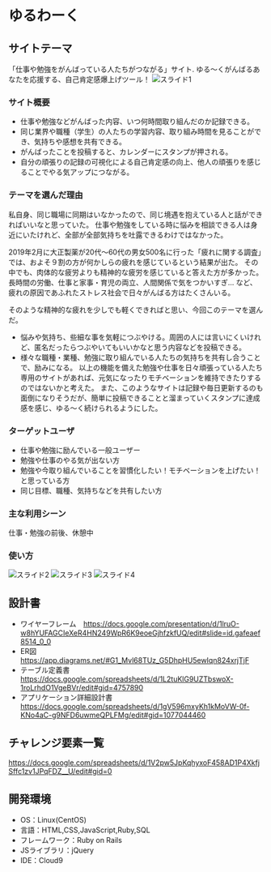 # ゆるわーく

## サイトテーマ
「仕事や勉強をがんばっている人たちがつながる」サイト.
 ゆる～くがんばるあなたを応援する、自己肯定感爆上げツール！
 ![スライド1](https://user-images.githubusercontent.com/83739452/131210642-80d9a08b-6541-42ca-be97-0f00f764bec3.JPG)

### サイト概要
* 仕事や勉強などがんばった内容、いつ何時間取り組んだのか記録できる。
* 同じ業界や職種（学生）の人たちの学習内容、取り組み時間を見ることができ、気持ちや感想を共有できる。
* がんばったことを投稿すると、カレンダーにスタンプが押される。
* 自分の頑張りの記録の可視化による自己肯定感の向上、他人の頑張りを感じることでやる気アップにつながる。

### テーマを選んだ理由
私自身、同じ職場に同期はいなかったので、同じ境遇を抱えている人と話ができればいいなと思っていた。
仕事や勉強をしている時に悩みを相談できる人は身近にいたけれど、全部が全部気持ちを吐露できるわけではなかった。

2019年2月に大正製薬が20代～60代の男女500名に行った「疲れに関する調査」では、およそ９割の方が何かしらの疲れを感じているという結果が出た。
その中でも、肉体的な疲労よりも精神的な疲労を感じていると答えた方が多かった。長時間の労働、仕事と家事・育児の両立、人間関係で気をつかいすぎ…
など、疲れの原因であふれたストレス社会で日々がんばる方はたくさんいる。


そのような精神的な疲れを少しでも軽くできればと思い、今回このテーマを選んだ。
* 悩みや気持ち、些細な事を気軽につぶやける。周囲の人には言いにくいけれど、匿名だったらつぶやいてもいいかなと思う内容などを投稿できる。
* 様々な職種・業種、勉強に取り組んでいる人たちの気持ちを共有し合うことで、励みになる。
  以上の機能を備えた勉強や仕事を日々頑張っている人たち専用のサイトがあれば、元気になったりモチベーションを維持できたりするのではないかと考えた。
また、このようなサイトは記録や毎日更新するのも面倒になりそうだが、簡単に投稿できることと溜まっていくスタンプに達成感を感じ、ゆる～く続けられるようにした。

### ターゲットユーザ
* 仕事や勉強に励んでいる一般ユーザー
* 勉強や仕事のやる気が出ない方
* 勉強や今取り組んでいることを習慣化したい！モチベーションを上げたい！と思っている方
* 同じ目標、職種、気持ちなどを共有したい方

### 主な利用シーン
仕事・勉強の前後、休憩中

### 使い方
![スライド2](https://user-images.githubusercontent.com/83739452/131210647-8188e45c-87b3-4ede-9056-246d6b80341d.JPG)
![スライド3](https://user-images.githubusercontent.com/83739452/131210651-ca937fc6-7f2f-4f5e-b1b7-21644d58de71.JPG)
![スライド4](https://user-images.githubusercontent.com/83739452/131210655-97d3623d-3053-4f7f-9119-56db4071c242.JPG)


## 設計書
* ワイヤーフレーム　https://docs.google.com/presentation/d/1lruO-w8hYUFAGCIeXeR4HN249WpR6K9eoeGjhfzkfUQ/edit#slide=id.gafeaef8514_0_0
* ER図  https://app.diagrams.net/#G1_Mvl68TUz_G5DhpHU5ewIqn824xrjTjF
* テーブル定義書  https://docs.google.com/spreadsheets/d/1L2tuKlG9UZTbswoX-1roLrhdO1VgeBVr/edit#gid=4757890
* アプリケーション詳細設計書 https://docs.google.com/spreadsheets/d/1gV596mxyKh1kMoVW-0f-KNo4aC-g9NFD6uwmeQPLFMg/edit#gid=1077044460

## チャレンジ要素一覧
https://docs.google.com/spreadsheets/d/1V2pw5JpKqhyxoF458AD1P4XkfjSffc1zv1JPqFDZ__U/edit#gid=0

## 開発環境
- OS：Linux(CentOS)
- 言語：HTML,CSS,JavaScript,Ruby,SQL
- フレームワーク：Ruby on Rails
- JSライブラリ：jQuery
- IDE：Cloud9
